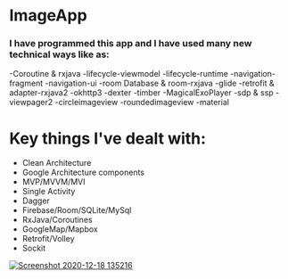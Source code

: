 # ImageApp


### I have programmed this app and I have used many new technical ways like as:
-Coroutine & rxjava
-lifecycle-viewmodel
-lifecycle-runtime
-navigation-fragment
-navigation-ui
-room Database & room-rxjava
-glide
-retrofit & adapter-rxjava2
-okhttp3
-dexter
-timber
-MagicalExoPlayer
-sdp & ssp
-viewpager2
-circleimageview
-roundedimageview
-material
 
 # Key things I've dealt with:
- Clean Architecture
- Google Architecture components
- MVP/MVVM/MVI
- Single Activity
- Dagger
- Firebase/Room/SQLite/MySql
- RxJava/Coroutines
- GoogleMap/Mapbox
- Retrofit/Volley
- Sockit

[![Screenshot 2020-12-18 135216](https://user-images.githubusercontent.com/41232970/102611812-57af1c80-4138-11eb-9b96-bbbe2292db45.png)](https://www.youtube.com/watch?v=YJatxotPYro)
